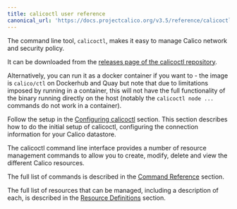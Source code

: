 ```yaml
---
title: calicoctl user reference
canonical_url: 'https://docs.projectcalico.org/v3.5/reference/calicoctl/'
---
```


The command line tool, `calicoctl`, makes it easy to manage Calico network
and security policy.

It can be downloaded from the [releases page of the
calicoctl repository](https://github.com/projectcalico/calicoctl/releases/tag/v1.1.0).

Alternatively, you can run it as a docker container if you want to - the image
is `calico/ctl` on Dockerhub and Quay but note that due to limitations imposed
by running in a container, this will not have the full functionality of the
binary running directly on the host (notably the `calicoctl node ...` commands
do not work in a container).

Follow the setup in the [Configuring calicoctl]({{site.baseurl}}/{{page.version}}/reference/calicoctl/setup) section.
This section describes how to do the initial setup of calicoctl, configuring
the connection information for your Calico datastore.

The calicoctl command line interface provides a number of resource management
commands to allow you to create, modify, delete and view the different Calico
resources.

The full list of commands is described in the
[Command Reference]({{site.baseurl}}/{{page.version}}/reference/calicoctl/commands/)
section.

The full list of resources that can be managed, including a description of each,
is described in the [Resource Definitions]({{site.baseurl}}/{{page.version}}/reference/calicoctl/resources/)
section.
